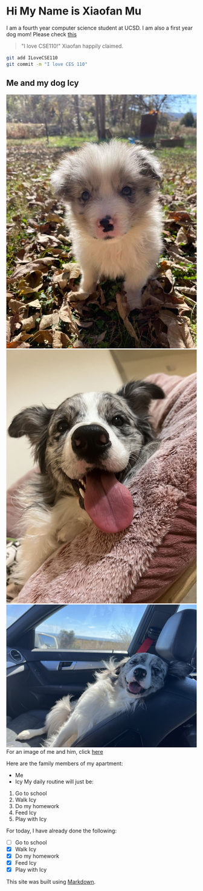 # Hi My Name is Xiaofan Mu

I am a fourth year computer science student at UCSD. I am also a first year dog mom! Please check [this](#me-and-my-dog-icy)

> "I love CSE110!"
> Xiaofan happily claimed.

```bash
git add ILoveCSE110
git commit -m "I love CES 110"
```

## Me and my dog Icy

![This is an image](https://github.com/mu-xiaofan/CSE-110/blob/main/WechatIMG4.jpeg)
![This is an image](https://github.com/mu-xiaofan/CSE-110/blob/main/WechatIMG1.jpeg)
![This is an image](https://github.com/mu-xiaofan/CSE-110/blob/main/WechatIMG3.jpeg)
For an image of me and him, click [here](WechatIMG2.jpeg)

Here are the family members of my apartment:

- Me
- Icy
My daily routine will just be:

1. Go to school
2. Walk Icy
3. Do my homework
4. Feed Icy
5. Play with Icy

For today, I have already done the following:

- [ ] Go to school
- [x] Walk Icy
- [x] Do my homework
- [x] Feed Icy
- [x] Play with Icy

This site was built using [Markdown](https://docs.github.com/en/get-started/writing-on-github/getting-started-with-writing-and-formatting-on-github/basic-writing-and-formatting-syntax).
